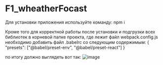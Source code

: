 # F1_wheatherFocast
Для установки приложения используйте команду: 
npm i

Кроме того для корректной работы после установки и подгрузки всех библиотек в корневой папке проекта, где лежит файл
webpack.config.js необходимо добавить файл .babelrc со следующим содержимым:
{
    "presets": ["@babel/preset-env", "@babel/preset-react"]
}

по итогу должно выглядеть вот так:
![image](https://user-images.githubusercontent.com/106066752/221198996-59d9a98a-6cc8-4a66-af20-a0514de72761.png)
